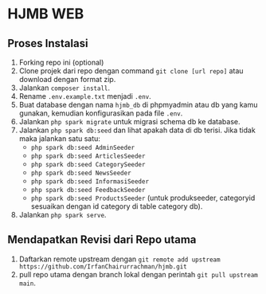 # HJMB WEB

## Proses Instalasi

1. Forking repo ini (optional)
2. Clone projek dari repo dengan command `git clone [url repo]` atau download dengan format zip.
3. Jalankan `composer install`.
4. Rename `.env.example.txt` menjadi `.env`.
5. Buat database dengan nama `hjmb_db` di phpmyadmin atau db yang kamu gunakan, kemudian konfigurasikan pada file `.env`.
6. Jalankan `php spark migrate` untuk migrasi schema db ke database.
7. Jalankan `php spark db:seed` dan lihat apakah data di db terisi. Jika tidak maka jalankan satu satu:
    - `php spark db:seed AdminSeeder`
    - `php spark db:seed ArticlesSeeder`
    - `php spark db:seed CategorySeeder`
    - `php spark db:seed NewsSeeder`
    - `php spark db:seed InformasiSeeder`
    - `php spark db:seed FeedbackSeeder`
    - `php spark db:seed ProductsSeeder` (untuk produkseeder, categoryid sesuaikan dengan id category di table category db).
8. Jalankan `php spark serve`.

## Mendapatkan Revisi dari Repo utama
1. Daftarkan remote upstream dengan `git remote add upstream https://github.com/IrfanChairurrachman/hjmb.git`
2. pull repo utama dengan branch lokal dengan perintah `git pull upstream main`.
